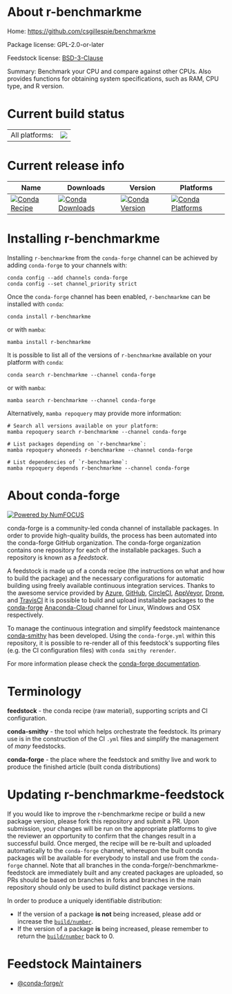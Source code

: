 About r-benchmarkme
===================

Home: https://github.com/csgillespie/benchmarkme

Package license: GPL-2.0-or-later

Feedstock license: [BSD-3-Clause](https://github.com/conda-forge/r-benchmarkme-feedstock/blob/main/LICENSE.txt)

Summary: Benchmark your CPU and compare against other CPUs. Also provides  functions for obtaining system specifications, such as RAM, CPU type, and R version.

Current build status
====================


<table><tr><td>All platforms:</td>
    <td>
      <a href="https://dev.azure.com/conda-forge/feedstock-builds/_build/latest?definitionId=7265&branchName=main">
        <img src="https://dev.azure.com/conda-forge/feedstock-builds/_apis/build/status/r-benchmarkme-feedstock?branchName=main">
      </a>
    </td>
  </tr>
</table>

Current release info
====================

| Name | Downloads | Version | Platforms |
| --- | --- | --- | --- |
| [![Conda Recipe](https://img.shields.io/badge/recipe-r--benchmarkme-green.svg)](https://anaconda.org/conda-forge/r-benchmarkme) | [![Conda Downloads](https://img.shields.io/conda/dn/conda-forge/r-benchmarkme.svg)](https://anaconda.org/conda-forge/r-benchmarkme) | [![Conda Version](https://img.shields.io/conda/vn/conda-forge/r-benchmarkme.svg)](https://anaconda.org/conda-forge/r-benchmarkme) | [![Conda Platforms](https://img.shields.io/conda/pn/conda-forge/r-benchmarkme.svg)](https://anaconda.org/conda-forge/r-benchmarkme) |

Installing r-benchmarkme
========================

Installing `r-benchmarkme` from the `conda-forge` channel can be achieved by adding `conda-forge` to your channels with:

```
conda config --add channels conda-forge
conda config --set channel_priority strict
```

Once the `conda-forge` channel has been enabled, `r-benchmarkme` can be installed with `conda`:

```
conda install r-benchmarkme
```

or with `mamba`:

```
mamba install r-benchmarkme
```

It is possible to list all of the versions of `r-benchmarkme` available on your platform with `conda`:

```
conda search r-benchmarkme --channel conda-forge
```

or with `mamba`:

```
mamba search r-benchmarkme --channel conda-forge
```

Alternatively, `mamba repoquery` may provide more information:

```
# Search all versions available on your platform:
mamba repoquery search r-benchmarkme --channel conda-forge

# List packages depending on `r-benchmarkme`:
mamba repoquery whoneeds r-benchmarkme --channel conda-forge

# List dependencies of `r-benchmarkme`:
mamba repoquery depends r-benchmarkme --channel conda-forge
```


About conda-forge
=================

[![Powered by
NumFOCUS](https://img.shields.io/badge/powered%20by-NumFOCUS-orange.svg?style=flat&colorA=E1523D&colorB=007D8A)](https://numfocus.org)

conda-forge is a community-led conda channel of installable packages.
In order to provide high-quality builds, the process has been automated into the
conda-forge GitHub organization. The conda-forge organization contains one repository
for each of the installable packages. Such a repository is known as a *feedstock*.

A feedstock is made up of a conda recipe (the instructions on what and how to build
the package) and the necessary configurations for automatic building using freely
available continuous integration services. Thanks to the awesome service provided by
[Azure](https://azure.microsoft.com/en-us/services/devops/), [GitHub](https://github.com/),
[CircleCI](https://circleci.com/), [AppVeyor](https://www.appveyor.com/),
[Drone](https://cloud.drone.io/welcome), and [TravisCI](https://travis-ci.com/)
it is possible to build and upload installable packages to the
[conda-forge](https://anaconda.org/conda-forge) [Anaconda-Cloud](https://anaconda.org/)
channel for Linux, Windows and OSX respectively.

To manage the continuous integration and simplify feedstock maintenance
[conda-smithy](https://github.com/conda-forge/conda-smithy) has been developed.
Using the ``conda-forge.yml`` within this repository, it is possible to re-render all of
this feedstock's supporting files (e.g. the CI configuration files) with ``conda smithy rerender``.

For more information please check the [conda-forge documentation](https://conda-forge.org/docs/).

Terminology
===========

**feedstock** - the conda recipe (raw material), supporting scripts and CI configuration.

**conda-smithy** - the tool which helps orchestrate the feedstock.
                   Its primary use is in the construction of the CI ``.yml`` files
                   and simplify the management of *many* feedstocks.

**conda-forge** - the place where the feedstock and smithy live and work to
                  produce the finished article (built conda distributions)


Updating r-benchmarkme-feedstock
================================

If you would like to improve the r-benchmarkme recipe or build a new
package version, please fork this repository and submit a PR. Upon submission,
your changes will be run on the appropriate platforms to give the reviewer an
opportunity to confirm that the changes result in a successful build. Once
merged, the recipe will be re-built and uploaded automatically to the
`conda-forge` channel, whereupon the built conda packages will be available for
everybody to install and use from the `conda-forge` channel.
Note that all branches in the conda-forge/r-benchmarkme-feedstock are
immediately built and any created packages are uploaded, so PRs should be based
on branches in forks and branches in the main repository should only be used to
build distinct package versions.

In order to produce a uniquely identifiable distribution:
 * If the version of a package **is not** being increased, please add or increase
   the [``build/number``](https://docs.conda.io/projects/conda-build/en/latest/resources/define-metadata.html#build-number-and-string).
 * If the version of a package **is** being increased, please remember to return
   the [``build/number``](https://docs.conda.io/projects/conda-build/en/latest/resources/define-metadata.html#build-number-and-string)
   back to 0.

Feedstock Maintainers
=====================

* [@conda-forge/r](https://github.com/conda-forge/r/)

